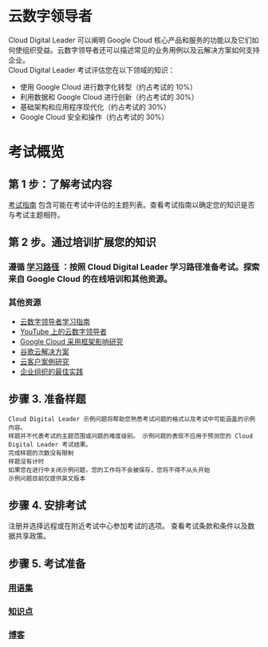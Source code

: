 # 云数字领导者
Cloud Digital Leader 可以阐明 Google Cloud 核心产品和服务的功能以及它们如何使组织受益。云数字领导者还可以描述常见的业务用例以及云解决方案如何支持企业。  
Cloud Digital Leader 考试评估您在以下领域的知识：
* 使用 Google Cloud 进行数字化转型（约占考试的 10%）
* 利用数据和 Google Cloud 进行创新（约占考试的 30%）
* 基础架构和应用程序现代化（约占考试的 30%）
* Google Cloud 安全和操作（约占考试的 30%）

# 考试概览
## 第 1 步：了解考试内容
[考试指南](./CertificationExamGuide.md) 包含可能在考试中评估的主题列表。查看考试指南以确定您的知识是否与考试主题相符。
## 第 2 步。通过培训扩展您的知识
### 遵循 [学习路径](./LearningPath.md) ：按照 Cloud Digital Leader 学习路径准备考试。探索来自 Google Cloud 的在线培训和其他资源。
### 其他资源
* [云数字领导者学习指南](./CloudDigitalLeaderStudyGuide.md)
* [YouTube 上的云数字领导者](https://www.youtube.com/playlist?list=PLBgogxgQVM9s9ByaiNCqjnPuiKvb8fgRu)
* [Google Cloud 采用框架影响研究](https://cloud.google.com/adoption-framework?hl=zh-cn)
* [谷歌云解决方案](https://cloud.google.com/solutions?hl=zh-cn)
* [云客户案例研究](https://cloud.google.com/customers?hl=zh-cn)
* [企业组织的最佳实践](https://cloud.google.com/architecture/framework?hl=zh-cn)

## 步骤 3. 准备样题
    Cloud Digital Leader 示例问题将帮助您熟悉考试问题的格式以及考试中可能涵盖的示例内容。
    样题并不代表考试的主题范围或问题的难度级别。 示例问题的表现不应用于预测您的 Cloud Digital Leader 考试结果。
    完成样题的次数没有限制
    样题没有计时
    如果您在进行中关闭示例问题，您的工作将不会被保存，您将不得不从头开始
    示例问题目前仅提供英文版本

## 步骤 4. 安排考试
注册并选择远程或在附近考试中心参加考试的选项。
查看考试条款和条件以及数据共享政策。

## 步骤 5. 考试准备
### [用语集](./Glossary.md)  
### [知识点](./KnowledgePoint.md)  
### [博客](./Blog.md)
